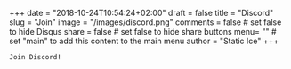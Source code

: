 +++
date = "2018-10-24T10:54:24+02:00"
draft = false
title = "Discord"
slug = "Join"
image = "/images/discord.png"
comments = false	# set false to hide Disqus
share = false	# set false to hide share buttons
menu= ""		# set "main" to add this content to the main menu
author = "Static Ice"
+++

```bash
Join Discord!
```
